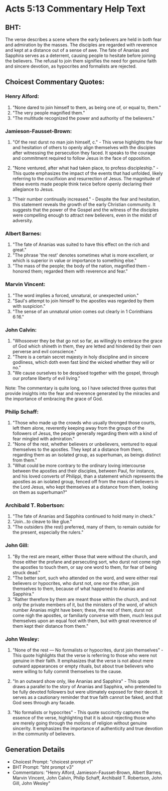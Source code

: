 # Acts 5:13 Commentary Help Text

## BHT:
The verse describes a scene where the early believers are held in both fear and admiration by the masses. The disciples are regarded with reverence and kept at a distance out of a sense of awe. The fate of Ananias and Sapphira serves as a deterrent, causing people to hesitate before joining the believers. The refusal to join them signifies the need for genuine faith and sincere devotion, as hypocrites and formalists are rejected.

## Choicest Commentary Quotes:
### Henry Alford:
1. "None dared to join himself to them, as being one of, or equal to, them." 
2. "The very people magnified them." 
3. "The multitude recognized the power and authority of the believers."

### Jamieson-Fausset-Brown:
1. "Of the rest durst no man join himself, c." - This verse highlights the fear and hesitation of others to openly align themselves with the disciples after witnessing the persecution they faced. It speaks to the courage and commitment required to follow Jesus in the face of opposition.

2. "None ventured, after what had taken place, to profess discipleship." - This quote emphasizes the impact of the events that had unfolded, likely referring to the crucifixion and resurrection of Jesus. The magnitude of these events made people think twice before openly declaring their allegiance to Jesus.

3. "Their number continually increased." - Despite the fear and hesitation, this statement reveals the growth of the early Christian community. It suggests that the power of the Gospel and the witness of the disciples were compelling enough to attract new believers, even in the midst of adversity.

### Albert Barnes:
1. "The fate of Ananias was suited to have this effect on the rich and great."
2. "The phrase 'the rest' denotes sometimes what is more excellent, or which is superior in value or importance to something else."
3. "The mass of the people; the body of the nation, magnified them - honored them; regarded them with reverence and fear."

### Marvin Vincent:
1. "The word implies a forced, unnatural, or unexpected union."
2. "Saul's attempt to join himself to the apostles was regarded by them with suspicion."
3. "The sense of an unnatural union comes out clearly in 1 Corinthians 6:16."

### John Calvin:
1. "Whosoever they be that go not so far, as willingly to embrace the grace of God which shineth in them, they are letted and hindered by their own perverse and evil conscience."
2. "There is a certain secret majesty in holy discipline and in sincere godliness, which doth even fast bind the wicked whether they will or no."
3. "We cause ourselves to be despised together with the gospel, through our profane liberty of evil living."

Note: The commentary is quite long, so I have selected three quotes that provide insights into the fear and reverence generated by the miracles and the importance of embracing the grace of God.

### Philip Schaff:
1. "Those who made up the crowds who usually thronged those courts, left them alone, reverently keeping away from the groups of the followers of Jesus, the people generally regarding them with a kind of fear mingled with admiration."
2. "None of the rest, whether believers or unbelievers, ventured to equal themselves to the apostles. They kept at a distance from them, regarding them as an isolated group, as superhuman, as beings distinct from them."
3. "What could be more contrary to the ordinary loving intercourse between the apostles and their disciples, between Paul, for instance, and his loved converts of Philippi, than a statement which represents the apostles as an isolated group, fenced off from the mass of believers in the Lord Jesus, who kept themselves at a distance from them, looking on them as superhuman?"

### Archibald T. Robertson:
1. "The fate of Ananias and Sapphira continued to hold many in check."
2. "Join...to cleave to like glue."
3. "The outsiders (the rest) preferred, many of them, to remain outside for the present, especially the rulers."

### John Gill:
1. "By the rest are meant, either those that were without the church, and those either the profane and persecuting sort, who durst not come nigh the apostles to touch them, or say one word to them, for fear of being struck dead."
2. "The better sort, such who attended on the word, and were either real believers or hypocrites, who durst not, one nor the other, join themselves to them, because of what happened to Ananias and Sapphira."
3. "Rather therefore by them are meant those within the church, and not only the private members of it, but the ministers of the word, of which number Ananias might have been; these, the rest of them, durst not come nigh the apostles, or familiarly converse with them, much less put themselves upon an equal foot with them, but with great reverence of them kept their distance from them."

### John Wesley:
1. "None of the rest — No formalists or hypocrites, durst join themselves" - This quote highlights that the verse is referring to those who were not genuine in their faith. It emphasizes that the verse is not about mere outward appearances or empty rituals, but about true believers who were willing to fully commit themselves to the cause.

2. "In an outward show only, like Ananias and Sapphira" - This quote draws a parallel to the story of Ananias and Sapphira, who pretended to be fully devoted followers but were ultimately exposed for their deceit. It serves as a cautionary reminder that true faith cannot be faked, and that God sees through any facade.

3. "No formalists or hypocrites" - This quote succinctly captures the essence of the verse, highlighting that it is about rejecting those who are merely going through the motions of religion without genuine sincerity. It emphasizes the importance of authenticity and true devotion in the community of believers.


## Generation Details
- Choicest Prompt: "choicest prompt v1"
- BHT Prompt: "bht prompt v3"
- Commentators: "Henry Alford, Jamieson-Fausset-Brown, Albert Barnes, Marvin Vincent, John Calvin, Philip Schaff, Archibald T. Robertson, John Gill, John Wesley"
